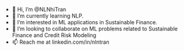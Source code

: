 - 👋 Hi, I’m @NLNhiTran
- 👀 I’m currently learning NLP. 
- 🌱 I’m interested in ML applications in Sustainable Finance.
- 💞️ I’m looking to collaborate on ML problems related to Sustainable Finance and Credit Risk Modeling
- 📫 Reach me at linkedin.com/in/nlntran
<!---
NLNhiTran/NLNhiTran is a ✨ special ✨ repository because its `README.md` (this file) appears on your GitHub profile.
You can click the Preview link to take a look at your changes.
--->
